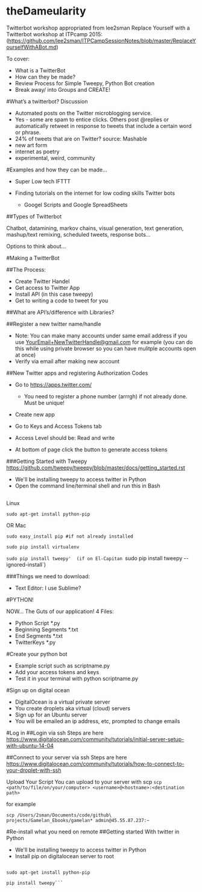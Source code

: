 # theDameularity
Twitterbot workshop appropriated from lee2sman Replace Yourself with a Twitterbot workshop at ITPcamp 2015: (https://github.com/lee2sman/ITPCampSessionNotes/blob/master/ReplaceYourselfWithABot.md)

To cover:

- What is a TwitterBot
- How can they be made?
- Review Process for Simple Tweepy, Python Bot creation
- Break away/ into Groups and CREATE!

#What’s a twitterbot? Discussion

- Automated posts on the Twitter microblogging service.
- Yes - some are spam to entice clicks. Others post @replies or automatically retweet in response to tweets that include a certain word or phrase.
- 24% of tweets that are on Twitter? source: Mashable
- new art form
- internet as poetry
- experimental, weird, community

#Examples and how they can be made...

- Super Low tech IFTTT
- Finding tutorials on the internet for low coding skills Twitter bots

    - Googel Scripts and Google SpreadSheets

##Types of Twitterbot

Chatbot, datamining, markov chains, visual generation, text generation, mashup/text remixing, scheduled tweets, response bots…

Options to think about...

#Making a TwitterBot

##The Process:

- Create Twitter Handel
- Get access to Twitter App
- Install API (in this case tweepy)
- Get to writing a code to tweet for you

##What are API’s/difference with Libraries?

##Register a new twitter name/handle

- Note: You can make many accounts under same email address if you use YourEmail+NewTwitterHandle@gmail.com for example (you can do this while using private browser so you can have mulitple accounts open at once)
- Verify via email after making new account

##New Twitter apps and registering Authorization Codes

- Go to https://apps.twitter.com/

    - You need to register a phone number (arrrgh) if not already done. Must be unique!
- Create new app
- Go to Keys and Access Tokens tab
- Access Level should be: Read and write
- At bottom of page click the button to generate access tokens

###Getting Started with Tweepy https://github.com/tweepy/tweepy/blob/master/docs/getting_started.rst

- We'll be installing tweepy to access twitter in Python
- Open the command line/terminal shell and run this in Bash

##

Linux

`sudo apt-get install python-pip`

OR
Mac

`sudo easy_install pip #if not already installed`

`sudo pip install virtualenv`

`sudo pip install tweepy' 
(if on El-Capitan `sudo pip install tweepy --ignored-install`)


###Things we need to download:

- Text Editor: I use Sublime?

#PYTHON!

 NOW… The Guts of our application! 4 Files:

- Python Script *.py
- Beginning Segments *.txt
- End Segments *.txt
- TwitterKeys *.py

#Create your python bot
- Example script such as scriptname.py
- Add your access tokens and keys
- Test it in your terminal with python scriptname.py

#Sign up on digital ocean
- DigitalOcean is a virtual private server
- You create droplets aka virtual (cloud) servers
- Sign up for an Ubuntu server
- You will be emailed an ip address, etc, prompted to change emails

#Log in
##Login via ssh 
Steps are here https://www.digitalocean.com/community/tutorials/initial-server-setup-with-ubuntu-14-04

##Connect to your server via ssh
Steps are here https://www.digitalocean.com/community/tutorials/how-to-connect-to-your-droplet-with-ssh

Upload Your Script
You can upload to your server with scp
`scp <path/to/file/on/your/computer> <username>@<hostname>:<destination path>`

for example

`scp /Users/2sman/Documents/code/github\ projects/Gamelan_Ebooks/gamelan* admin@45.55.87.237:~`

#Re-install what you need on remote
##Getting started With twitter in Python

- We'll be installing tweepy to access twitter in Python
- Install pip on digitalocean server to root
```apt-get update

sudo apt-get install python-pip

pip install tweepy```
